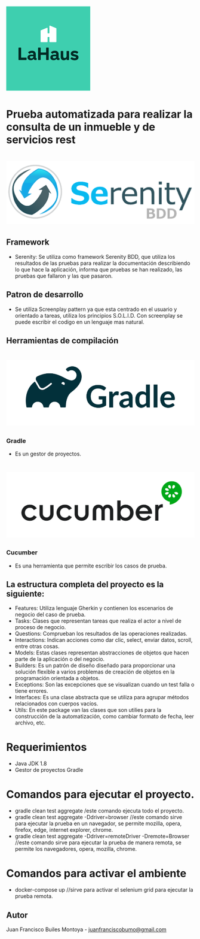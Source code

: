 # ![Serenity BDD](docs/lahaus.png "Logo Title Text 1")


# Prueba automatizada para realizar la consulta de un inmueble y de servicios rest

# ![Serenity BDD](docs/serenity.png "Logo Title Text 1")

## Framework

* Serenity: Se utiliza como framework Serenity BDD, que utiliza los resultados de las pruebas para realizar la documentación describiendo lo que hace la aplicación, informa que pruebas se han realizado, las pruebas que fallaron y las que pasaron. 

## Patron de desarrollo

* Se utiliza Screenplay pattern ya que esta centrado en el usuario y orientado a tareas, utiliza los principios S.O.L.I.D. Con screenplay se puede escribir el codigo en un lenguaje mas natural.

## Herramientas de compilación 

# ![Serenity BDD](docs/gradle.png "Logo Title Text 1")

### Gradle

* Es un gestor de proyectos.

# ![Serenity BDD](docs/cucumber.png "Logo Title Text 1")

### Cucumber

* Es una herramienta que permite escribir los casos de prueba.

## La estructura completa del proyecto es la siguiente:

* Features: Utiliza lenguaje Gherkin y contienen los escenarios de negocio del caso de prueba. 
* Tasks: Clases que representan tareas que realiza el actor a nivel de proceso de negocio. 
* Questions: Comprueban los resultados de las operaciones realizadas.
* Interactions: Indican acciones como dar clic, select, enviar datos, scroll, entre otras cosas.
* Models: Estas clases representan abstracciones de objetos que hacen parte de la aplicación o del negocio.
* Builders: Es un patrón de diseño diseñado para proporcionar una solución flexible a varios problemas de creación de objetos en la programación orientada a objetos.
* Exceptions: Son las excepciones que se visualizan cuando un test falla o tiene errores. 
* Interfaces: Es una clase abstracta que se utiliza para agrupar métodos relacionados con cuerpos vacíos.
* Utils: En este package van las clases que son utilies para la construcción de la automatización, como cambiar formato de fecha, leer archivo, etc.

# Requerimientos

* Java JDK 1.8 
* Gestor de proyectos Gradle 

# Comandos para ejecutar el proyecto.

* gradle clean test aggregate /este comando ejecuta todo el proyecto.
* gradle clean test aggregate -Ddriver=browser //este comando sirve para ejecutar la prueba en un navegador, se permite mozilla, opera, firefox, edge, internet explorer, chrome.
* gradle clean test aggregate -Ddriver=remoteDriver -Dremote=Browser //este comando sirve para ejecutar la prueba de manera remota, se permite los navegadores, opera, mozilla, chrome.

# Comandos para activar el ambiente

* docker-compose up //sirve para activar el selenium grid para ejecutar la prueba remota.

## Autor

Juan Francisco Builes Montoya - juanfranciscobumo@gmail.com
